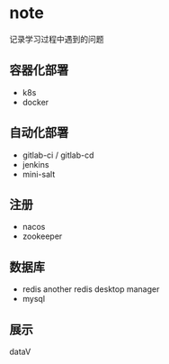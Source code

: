 # note

记录学习过程中遇到的问题

## 容器化部署

+ k8s
+ docker

## 自动化部署

+ gitlab-ci / gitlab-cd
+ jenkins
+ mini-salt

## 注册

+ nacos
+ zookeeper

## 数据库

+ redis
  another redis desktop manager
+ mysql

## 展示

dataV

